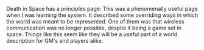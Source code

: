Death in Space has a principles page: This was a phenomenally useful page when I was learning the system. It described some overriding ways in which the world was meant to be represented. One of them was that wireless communication was no longer possible, despite it being a game set in space. Things like this seem like they will be a useful part of a world description for GM's and players alike.